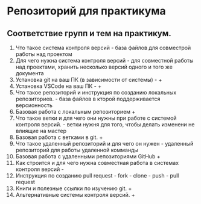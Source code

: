 # Репозиторий для практикума
## Соответствие групп и тем на практикум.

1. Что такое система контроля версий - база файлов для совместрой работы над проектом
2. Для чего нужна система контроля версий - для совместной работы над проектами, хранить несколько версий одного и того же документа
3. Установка git на ваш ПК (в зависимости от системы) - + 
4. Установка VSCode на ваш ПК - +
5. Что такое репозиторий и инструкция по созданию локальных репозиториев. - база файлов в кторой поддерживается версионность
6. Базовая работа с локальным репозиторием + 
7. Что такое ветки и для чего они нужны при работе с системой контроля версий. - ветки нужня для того, чтобы делать изменени не влиящие на мастер
8. Базовая работа с ветками в git. + 
9. Что такое удаленный репозиторий и для чего он нужен - удаленный репозиторий для работы удаленной комманды
10. Базовая работа с удаленными репозиториями GitHub + 
11. Как строится и для чего нужна совместная работа в системах контроля версий - 
12. Инструкция по созданию pull request - fork - clone - push - pull request
13. Книги и полезные ссылки по изучению git. + 
14. Альтернативные системы контроля версий. + 
